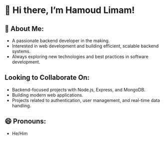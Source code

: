 # 👋 Hi there, I’m Hamoud Limam!

## 👀 About Me:
- A passionate backend developer in the making.
- Interested in web development and building efficient, scalable backend systems.
- Always exploring new technologies and best practices in software development.

##  Looking to Collaborate On:
- Backend-focused projects with Node.js, Express, and MongoDB.
- Building modern web applications.
- Projects related to authentication, user management, and real-time data handling.

## 😄 Pronouns:
- He/Him
